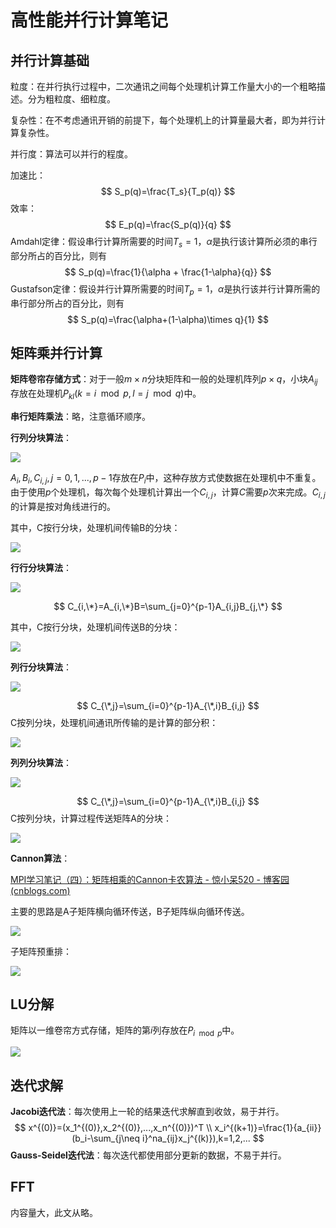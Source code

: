 # 高性能并行计算笔记

## 并行计算基础

粒度：在并行执行过程中，二次通讯之间每个处理机计算工作量大小的一个粗略描述。分为粗粒度、细粒度。

复杂性：在不考虑通讯开销的前提下，每个处理机上的计算量最大者，即为并行计算复杂性。

并行度：算法可以并行的程度。

加速比：
$$
S_p(q)=\frac{T_s}{T_p(q)}
$$
效率：
$$
E_p(q)=\frac{S_p(q)}{q}
$$
Amdahl定律：假设串行计算所需要的时间$T_s=1$，$\alpha$是执行该计算所必须的串行部分所占的百分比，则有
$$
S_p(q)=\frac{1}{\alpha + \frac{1-\alpha}{q}}
$$
Gustafson定律：假设并行计算所需要的时间$T_p=1$，$\alpha$是执行该并行计算所需的串行部分所占的百分比，则有
$$
S_p(q)=\frac{\alpha+(1-\alpha)\times q}{1}
$$

## 矩阵乘并行计算

**矩阵卷帘存储方式**：对于一般$m\times n$分块矩阵和一般的处理机阵列$p\times q$，小块$A_{ij}$存放在处理机$P_{kl}(k=i\mod p,l=j\mod q)$中。

**串行矩阵乘法**：略，注意循环顺序。

**行列分块算法**：

<img src="https://cdn.jsdelivr.net/gh/Catigeart/imgHost/img/comArch/image-20230317163002700.png"/>

$A_i,B_i,C_{i,j},j=0,1,...,p-1$存放在$P_i$中，这种存放方式使数据在处理机中不重复。由于使用$p$个处理机，每次每个处理机计算出一个$C_{i,j}$，计算$C$需要$p$次来完成。$C_{i,j}$的计算是按对角线进行的。

其中，C按行分块，处理机间传输B的分块：

<img src="https://cdn.jsdelivr.net/gh/Catigeart/imgHost/img/hpc/image-20230318191313300.png"/>

**行行分块算法**：

<img src="https://cdn.jsdelivr.net/gh/Catigeart/imgHost/img/hpc/image-20230318192422680.png"/>

$$
C_{i,\*}=A_{i,\*}B=\sum_{j=0}^{p-1}A_{i,j}B_{j,\*}
$$

其中，C按行分块，处理机间传送B的分块：

<img src="https://cdn.jsdelivr.net/gh/Catigeart/imgHost/img/hpc/image-20230318194425469.png"/>

**列行分块算法**：

<img src="https://cdn.jsdelivr.net/gh/Catigeart/imgHost/img/hpc/image-20230318194916638.png"/>

$$
C_{\*,j}=\sum_{i=0}^{p-1}A_{\*,i}B_{i,j}
$$
C按列分块，处理机间通讯所传输的是计算的部分积：

<img src="https://cdn.jsdelivr.net/gh/Catigeart/imgHost/img/hpc/image-20230318195825319.png"/>

**列列分块算法**：

<img src="https://cdn.jsdelivr.net/gh/Catigeart/imgHost/img/hpc/image-20230318195017716.png"/>

$$
C_{\*,j}=\sum_{i=0}^{p-1}A_{\*,i}B_{i,j}
$$
C按列分块，计算过程传送矩阵A的分块：

<img src="https://cdn.jsdelivr.net/gh/Catigeart/imgHost/img/hpc/image-20230318195934807.png"/>

**Cannon算法**：

[MPI学习笔记（四）：矩阵相乘的Cannon卡农算法 - 惊小呆520 - 博客园 (cnblogs.com)](https://www.cnblogs.com/babyclass/p/16633535.html)

主要的思路是A子矩阵横向循环传送，B子矩阵纵向循环传送。

<img src="https://cdn.jsdelivr.net/gh/Catigeart/imgHost/img/hpc/image-20230318213337524.png"/>

子矩阵预重排：

<img src="https://cdn.jsdelivr.net/gh/Catigeart/imgHost/img/hpc/image-20230318213457299.png"/>

## LU分解

矩阵以一维卷帘方式存储，矩阵的第$i$列存放在$P_{i\mod p}$中。

<img src="https://cdn.jsdelivr.net/gh/Catigeart/imgHost/img/hpc/image-20230319141840687.png"/>

## 迭代求解

**Jacobi迭代法**：每次使用上一轮的结果迭代求解直到收敛，易于并行。
$$
x^{(0)}=(x_1^{(0)},x_2^{(0)},...,x_n^{(0)})^T \\
x_i^{(k+1)}=\frac{1}{a_{ii}}(b_i-\sum_{j\neq i}^na_{ij}x_j^{(k)}),k=1,2,...
$$
**Gauss-Seidel迭代法**：每次迭代都使用部分更新的数据，不易于并行。

## FFT

内容量大，此文从略。
